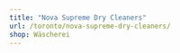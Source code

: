 ```yaml
---
title: "Nova Supreme Dry Cleaners"
url: /toronto/nova-supreme-dry-cleaners/
shop: Wäscherei
---
```

